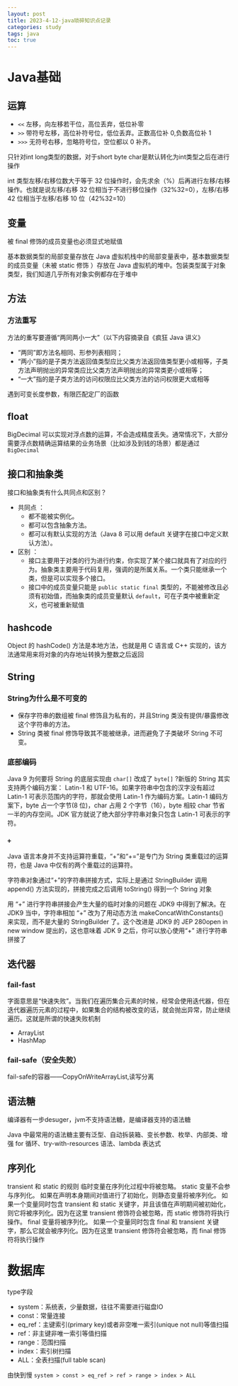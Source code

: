 ```yaml
---
layout: post
title: 2023-4-12-java琐碎知识点记录
categories: study
tags: java
toc: true
---
```

# Java基础
## 运算
- `<<`  左移，向左移若干位，高位丢弃，低位补零
- `>>` 带符号左移，高位补符号位，低位丢弃。正数高位补 0,负数高位补 1
- `>>>` 无符号右移，忽略符号位，空位都以 0 补齐。

只针对int long类型的数据，对于short byte char是默认转化为int类型之后在进行操作

int 类型左移/右移位数大于等于 32 位操作时，会先求余（%）后再进行左移/右移操作。也就是说左移/右移 32 位相当于不进行移位操作（32%32=0），左移/右移 42 位相当于左移/右移 10 位（42%32=10）
 
## 变量
被 final 修饰的成员变量也必须显式地赋值

基本数据类型的局部变量存放在 Java 虚拟机栈中的局部变量表中，基本数据类型的成员变量（未被 static 修饰 ）存放在 Java 虚拟机的堆中。包装类型属于对象类型，我们知道几乎所有对象实例都存在于堆中
 
## 方法
### 方法重写

方法的重写要遵循“两同两小一大”（以下内容摘录自《疯狂 Java 讲义》
- “两同”即方法名相同、形参列表相同；
- “两小”指的是子类方法返回值类型应比父类方法返回值类型更小或相等，子类方法声明抛出的异常类应比父类方法声明抛出的异常类更小或相等；
- “一大”指的是子类方法的访问权限应比父类方法的访问权限更大或相等

遇到可变长度参数，有限匹配定厂的函数

## float
BigDecimal 可以实现对浮点数的运算，不会造成精度丢失。通常情况下，大部分需要浮点数精确运算结果的业务场景（比如涉及到钱的场景）都是通过 `BigDecimal`

## 接口和抽象类
接口和抽象类有什么共同点和区别？
- 共同点 ：
  - 都不能被实例化。
  - 都可以包含抽象方法。
  - 都可以有默认实现的方法（Java 8 可以用 default 关键字在接口中定义默认方法）。
- 区别 ：
  - 接口主要用于对类的行为进行约束，你实现了某个接口就具有了对应的行为。抽象类主要用于代码复用，强调的是所属关系。一个类只能继承一个类，但是可以实现多个接口。
  - 接口中的成员变量只能是 `public static final` 类型的，不能被修改且必须有初始值，而抽象类的成员变量默认 `default`，可在子类中被重新定义，也可被重新赋值

## hashcode
Object 的 hashCode() 方法是本地方法，也就是用 C 语言或 C++ 实现的，该方法通常用来将对象的内存地址转换为整数之后返回

## String
### String为什么是不可变的
- 保存字符串的数组被 final 修饰且为私有的，并且String 类没有提供/暴露修改这个字符串的方法。 
- String 类被 final 修饰导致其不能被继承，进而避免了子类破坏 String 不可变。

### 底部编码

Java 9 为何要将 String 的底层实现由 `char[]` 改成了 `byte[]` ?新版的 String 其实支持两个编码方案： Latin-1 和 UTF-16。如果字符串中包含的汉字没有超过 Latin-1 可表示范围内的字符，那就会使用 Latin-1 作为编码方案。Latin-1 编码方案下，byte 占一个字节(8 位)，char 占用 2 个字节（16），byte 相较 char 节省一半的内存空间。JDK 官方就说了绝大部分字符串对象只包含 Latin-1 可表示的字符。
 
### `+`
Java 语言本身并不支持运算符重载，“+”和“+=”是专门为 String 类重载过的运算符，也是 Java 中仅有的两个重载过的运算符。

字符串对象通过“+”的字符串拼接方式，实际上是通过 StringBuilder 调用 append() 方法实现的，拼接完成之后调用 toString() 得到一个 String 对象

用 “+” 进行字符串拼接会产生大量的临时对象的问题在 JDK9 中得到了解决。在 JDK9 当中，字符串相加 “+” 改为了用动态方法 makeConcatWithConstants() 来实现，而不是大量的 StringBuilder 了。这个改进是 JDK9 的 JEP 280open in new window 提出的，这也意味着 JDK 9 之后，你可以放心使用“+” 进行字符串拼接了
 

## 迭代器

### fail-fast

字面意思是“快速失败”。当我们在遍历集合元素的时候，经常会使用迭代器，但在迭代器遍历元素的过程中，如果集合的结构被改变的话，就会抛出异常，防止继续遍历。这就是所谓的快速失败机制

- ArrayList
- HashMap

### fail-safe（安全失败）
fail-safe的容器——CopyOnWriteArrayList,读写分离

## 语法糖

编译器有一步desuger，jvm不支持语法糖，是编译器支持的语法糖

Java 中最常用的语法糖主要有泛型、自动拆装箱、变长参数、枚举、内部类、增强 for 循环、try-with-resources 语法、lambda 表达式

## 序列化
transient 和 static 的规则
临时变量在序列化过程中将被忽略。
static 变量不会参与序列化。
如果在声明本身期间对值进行了初始化，则静态变量将被序列化。
如果一个变量同时包含 transient 和 static 关键字，并且该值在声明期间被初始化，则它将被序列化。因为在这里 transient 修饰符会被忽略，而 static 修饰符将执行操作。
final 变量将被序列化。
如果一个变量同时包含 final 和 transient 关键字，那么它就会被序列化。因为在这里 transient 修饰符会被忽略，而 final 修饰符将执行操作




# 数据库

type字段


- system：系统表，少量数据，往往不需要进行磁盘IO
- const：常量连接
- eq_ref：主键索引(primary key)或者非空唯一索引(unique not null)等值扫描
- ref：非主键非唯一索引等值扫描
- range：范围扫描
- index：索引树扫描
- ALL：全表扫描(full table scan)
 
由快到慢 `system > const > eq_ref > ref > range > index > ALL`




